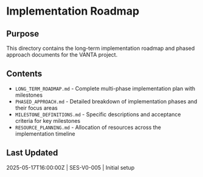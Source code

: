 # Implementation Roadmap

## Purpose
This directory contains the long-term implementation roadmap and phased approach documents for the VANTA project.

## Contents
- `LONG_TERM_ROADMAP.md` - Complete multi-phase implementation plan with milestones
- `PHASED_APPROACH.md` - Detailed breakdown of implementation phases and their focus areas
- `MILESTONE_DEFINITIONS.md` - Specific descriptions and acceptance criteria for key milestones
- `RESOURCE_PLANNING.md` - Allocation of resources across the implementation timeline

## Last Updated
2025-05-17T16:00:00Z | SES-V0-005 | Initial setup